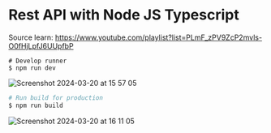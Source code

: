 # Rest API with Node JS Typescript
Source learn: https://www.youtube.com/playlist?list=PLmF_zPV9ZcP2mvls-O0fHjLpfJ6UUpfbP

```shell
# Develop runner
$ npm run dev
```

![Screenshot 2024-03-20 at 15 57 05](https://github.com/aspsptyd/rest-api-nodejs/assets/98740335/116995e1-23ab-46c7-b783-487661f1e4b0)

```sh
# Run build for production
$ npm run build
```

![Screenshot 2024-03-20 at 16 11 05](https://github.com/aspsptyd/rest-api-nodejs/assets/98740335/e516524c-09b2-4a67-9956-20d951e3ae65)
